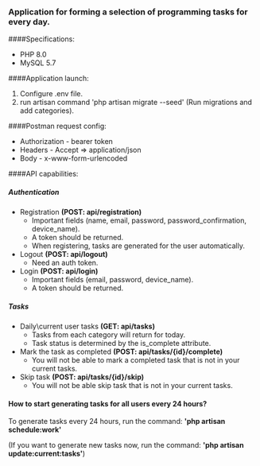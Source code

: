 ### Application for forming a selection of programming tasks for every day.

####Specifications:
- PHP 8.0
- MySQL 5.7

####Application launch:
1. Configure .env file.
2. run artisan command 'php artisan migrate --seed' (Run migrations and add categories).

####Postman request config:
- Authorization - bearer token
- Headers - Accept => application/json
- Body - x-www-form-urlencoded

####API capabilities:
##### Authentication
- Registration **(POST: api/registration)**
    - Important fields (name, email, password, password_confirmation, device_name).
    - A token should be returned.
    - When registering, tasks are generated for the user automatically.
- Logout **(POST: api/logout)**
    - Need an auth token.
- Login **(POST: api/login)**
    - Important fields (email, password, device_name).
    - A token should be returned.
    
##### Tasks
- Daily\current user tasks **(GET: api/tasks)**
    - Tasks from each category will return for today.
    - Task status is determined by the is_complete attribute.
- Mark the task as completed **(POST: api/tasks/{id}/complete)**
    - You will not be able to mark a completed task that is not in your current tasks.
- Skip task **(POST: api/tasks/{id}/skip)**
    - You will not be able skip task that is not in your current tasks.
    
#### How to start generating tasks for all users every 24 hours?
To generate tasks every 24 hours, run the command: **'php artisan schedule:work'**

(If you want to generate new tasks now, run the command: **'php artisan update:current:tasks'**)

